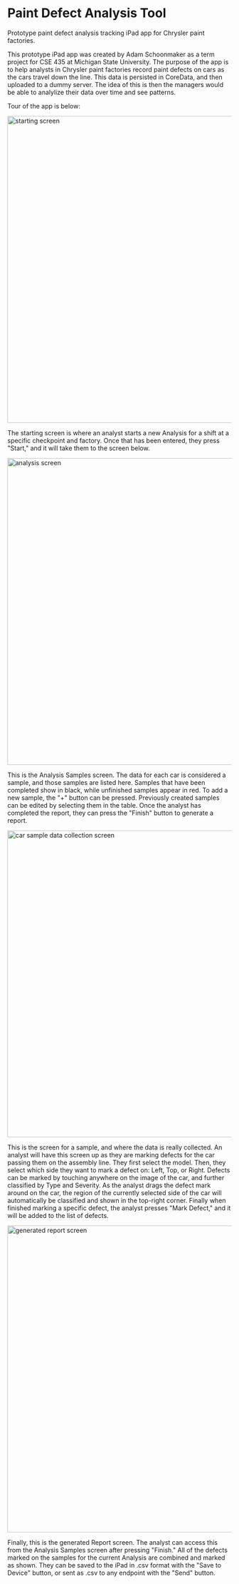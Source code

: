 # Paint Defect Analysis Tool

Prototype paint defect analysis tracking iPad app for Chrysler paint factories.

This prototype iPad app was created by Adam Schoonmaker as a term project for CSE 435 at Michigan State University. The purpose of the app is to help analysts in Chrysler paint factories record paint defects on cars as the cars travel down the line. This data is persisted in CoreData, and then uploaded to a dummy server. The idea of this is then the managers would be able to analylize their data over time and see patterns.

Tour of the app is below:

<img width="688" alt="starting screen" src="https://cloud.githubusercontent.com/assets/7013639/12734731/505dd5b6-c910-11e5-8c29-2ab6938a5efb.png">

The starting screen is where an analyst starts a new Analysis for a shift at a specific checkpoint and factory. Once that has been entered, they press "Start," and it will take them to the screen below.

<img width="688" alt="analysis screen" src="https://cloud.githubusercontent.com/assets/7013639/12734843/116820cc-c911-11e5-8214-40858368a2c2.png">

This is the Analysis Samples screen. The data for each car is considered a sample, and those samples are listed here. Samples that have been completed show in black, while unfinished samples appear in red. To add a new sample, the "+" button can be pressed. Previously created samples can be edited by selecting them in the table. Once the analyst has completed the report, they can press the "Finish" button to generate a report.

<img width="688" alt="car sample data collection screen" src="https://cloud.githubusercontent.com/assets/7013639/12734846/16ba64ae-c911-11e5-82be-ed3fd508761d.png">

This is the screen for a sample, and where the data is really collected. An analyst will have this screen up as they are marking defects for the car passing them on the assembly line. They first select the model. Then, they select which side they want to mark a defect on: Left, Top, or Right. Defects can be marked by touching anywhere on the image of the car, and further classified by Type and Severity. As the analyst drags the defect mark around on the car, the region of the currently selected side of the car will automatically be classified and shown in the top-right corner. Finally when finished marking a specific defect, the analyst presses "Mark Defect," and it will be added to the list of defects.

<img width="688" alt="generated report screen" src="https://cloud.githubusercontent.com/assets/7013639/12734848/1864553a-c911-11e5-86e3-7d15fc7a232e.png">

Finally, this is the generated Report screen. The analyst can access this from the Analysis Samples screen after pressing "Finish." All of the defects marked on the samples for the current Analysis are combined and marked as shown. They can be saved to the iPad in .csv format with the "Save to Device" button, or sent as .csv to any endpoint with the "Send" button.
